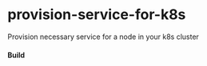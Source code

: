 # provision-service-for-k8s
Provision necessary service for a node in your k8s cluster

#### Build

```



```
